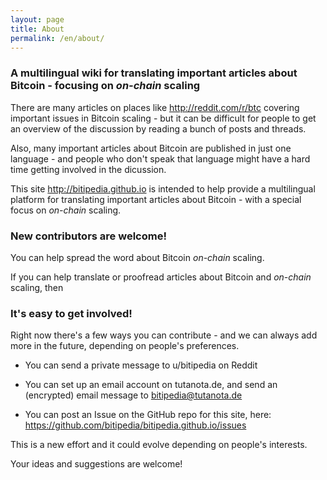 ```yaml
---
layout: page
title: About
permalink: /en/about/
---
```


### A multilingual wiki for translating important articles about Bitcoin - focusing on _on-chain_ scaling

There are many articles on places like http://reddit.com/r/btc covering important issues in Bitcoin scaling - but it can be difficult for people to get an overview of the discussion by reading a bunch of posts and threads.

Also, many important articles about Bitcoin are published in just one language - and people who don't speak that language might have a hard time getting involved in the dicussion. 

This site http://bitipedia.github.io is intended to help provide a multilingual platform for translating important articles about Bitcoin - with a special focus on _on-chain_ scaling.

### New contributors are welcome! 

You can help spread the word about Bitcoin _on-chain_ scaling.

If you can help translate or proofread articles about Bitcoin and _on-chain_ scaling, then 

### It's easy to get involved!

Right now there's a few ways you can contribute - and we can always add more in the future, depending on people's preferences.

- You can send a private message to u/bitipedia on Reddit

- You can set up an email account on tutanota.de, and send an (encrypted) email message to bitipedia@tutanota.de 

- You can post an Issue on the GitHub repo for this site, here: https://github.com/bitipedia/bitipedia.github.io/issues

This is a new effort and it could evolve depending on people's interests.

Your ideas and suggestions are welcome!
